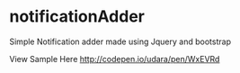 # notificationAdder
Simple Notification adder made using Jquery and bootstrap

View Sample Here
http://codepen.io/udara/pen/WxEVRd
